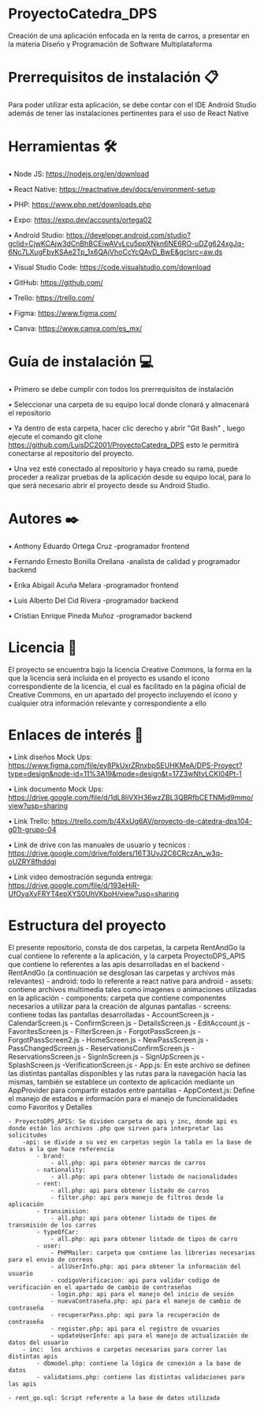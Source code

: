 # ProyectoCatedra_DPS
Creación de una aplicación enfocada en la renta de carros, a presentar en la materia Diseño y Programación de Software Multiplataforma
# Prerrequisitos de instalación 📋
Para poder utilizar esta aplicación, se debe contar con el IDE Android Studio además de tener las instalaciones pertinentes para el uso de React Native
# Herramientas 🛠️
  •	Node JS: https://nodejs.org/en/download
  
  •	React Native: https://reactnative.dev/docs/environment-setup
  
  •	PHP: https://www.php.net/downloads.php
  
  •	Expo: https://expo.dev/accounts/ortega02
  
  •	Android Studio: https://developer.android.com/studio?gclid=CjwKCAjw3dCnBhBCEiwAVvLcu5ppXNkn6NE6RO-uDZg624xgJq-6Nc7LXugFbvKSAe2Tp_1x6QAjVhoCcYcQAvD_BwE&gclsrc=aw.ds
  
  •	Visual Studio Code: https://code.visualstudio.com/download
  
  •	GitHub: https://github.com/
  
  •	Trello: https://trello.com/
  
  •	Figma: https://www.figma.com/
  
  •	Canva: https://www.canva.com/es_mx/
  
# Guía de instalación 💻
  •	Primero se debe cumplir con todos los prerrequisitos de instalación
  
  •	Seleccionar una carpeta de su equipo local donde clonará y almacenará el repositorio
  
  •	Ya dentro de esta carpeta, hacer clic derecho y  abrir "Git Bash" , luego ejecute el comando git clone https://github.com/LuisDC2001/ProyectoCatedra_DPS esto le permitirá conectarse al repositorio del proyecto.
  
  •	Una vez esté conectado al repositorio y haya creado su rama, puede proceder a realizar pruebas de la aplicación desde su equipo local, para lo que será necesario abrir el proyecto desde su Android Studio.
  
# Autores ✒️
  •	Anthony Eduardo Ortega Cruz -programador frontend 
  
  •	Fernando Ernesto Bonilla Orellana -analista de calidad y programador backend 
  
  •	Erika Abigail Acuña Melara -programador frontend 
  
  •	Luis Alberto Del Cid Rivera -programador backend 
  
  •	Cristian Enrique Pineda Muñoz -programador backend 
  
# Licencia 📄
El proyecto se encuentra bajo la licencia Creative Commons, la forma en la que la licencia será incluida en el proyecto es usando el icono correspondiente de la licencia, el cual es facilitado en la página oficial de Creative Commons, en un apartado del proyecto incluyendo el ícono y cualquier otra información relevante y correspondiente a ello

# Enlaces de interés 👀
  •	Link diseños Mock Ups: https://www.figma.com/file/ey8PkUxrZRnxbpSEUHKMeA/DPS-Proyect?type=design&node-id=11%3A19&mode=design&t=17Z3wNtyLCKI04Pt-1

  •	Link documento Mock Ups: https://drive.google.com/file/d/1dL8liVXH36wzZBL3QBRfbCETNMjd9mmo/view?usp=sharing

  •	Link Trello: https://trello.com/b/4XxUg6AV/proyecto-de-cátedra-dps104-g01t-grupo-04
  
  •	Link de drive con las manuales de usuario y tecnicos : https://drive.google.com/drive/folders/16T3UvJ2C6CRczAn_w3q-oUZRY8fhddgi

  •	Link video demostración segunda entrega: https://drive.google.com/file/d/193eHiR-UfOyaXyFRYT4epXYS0UhVKboH/view?usp=sharing

# Estructura del proyecto
  El presente repositorio, consta de dos carpetas, la carpeta RentAndGo la cual contiene lo referente a la aplicación, y la carpeta ProyectoDPS_APIS que contiene lo referentes a las apis desarrolladas en el backend
    - RentAndGo (a continuación se desglosan las carpetas y archivos más relevantes)
        - android: todo lo referente a react native para android
        - assets: contiene archivos multimedia tales como imagenes o animaciones utilizadas en la aplicación
        - components: carpeta que contiene componentes necesarios a utilizar para la creación de algunas pantallas
        - screens: contiene todas las pantallas desarrolladas
            - AccountScreen.js
            - CalendarScreen.js
            - ConfirmScreen.js
            - DetailsScreen.js
            - EditAccount.js
            - FavoritesScreen.js
            - FilterScreen.js
            - ForgotPassScreen.js
            - ForgotPassScreen2.js
            - HomeScreen.js
            - NewPassScreen.js
            - PassChangedScreen.js
            - ReservationsConfirmScreen.js
            - ReservationsScreen.js
            - SignInScreen.js
            - SignUpScreen.js
            -  SplashScreen.js
            -VerificationScreen.js
        - App.js: En este archivo se definen las distintas pantallas disponibles y las rutas para la navegación hacia las mismas, también se establece un contexto de aplicación mediante un AppProvider para compartir estados entre pantallas
        - AppContext.js: Define el manejo de estados e información para el manejo de funcionalidades como Favoritos y Detalles
        
    - ProyectoDPS_APIS: Se dividen carpeta de api y inc, donde api es donde están los archivos .php que sirven para interpretar las solicitudes
        -api: se divide a su vez en carpetas según la tabla en la base de datos a la que hace referencia
            - brand: 
                - all.php: api para obtener marcas de carros
            - nationality: 
                - all.php: api para obtener listado de nacionalidades
            - rent: 
                - all.php: api para obtener listado de carros
                - filter.php: api para manejo de filtros desde la aplicación
            - transimision: 
                - all.php: api para obtener listado de tipos de transmisión de los carros
            - typeOfCar: 
                - all.php: api para obtener listado de tipos de carro
            - user: 
                - PHPMailer: carpeta que contiene las librerias necesarias para el envio de correos
                - allUserInfo.php: api para obtener la información del usuario
                - codigoVerificacion: api para validar codigo de verificación en el apartado de cambio de contraseñas
                - login.php: api para el manejo del inicio de sesión
                - nuevaContraseña.php: api para el manejo de cambio de contraseña
                - recuperarPass.php: api para la recuperación de contraseña
                - register.php: api para el registro de usuarios
                - updateUserInfo: api para el manejo de actualización de datos del usuario
        - inc:  los archivos o carpetas necesarias para correr las distintas apis
            - dbmodel.php: contiene la lógica de conexión a la base de datos
            - validations.php: contiene las distintas validaciones para las apis
            
    - rent_go.sql: Script referente a la base de datos utilizada
          
